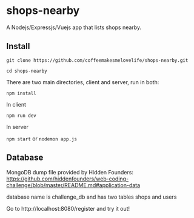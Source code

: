 # shops-nearby
A Nodejs/Expressjs/Vuejs app that lists shops nearby.

## Install
`git clone https://github.com/coffeemakesmelovelife/shops-nearby.git`

`cd shops-nearby`

There are two main directories, client and server, run in both:

`npm install`

In client

`npm run dev`

In server

`npm start` or `nodemon app.js`


## Database
MongoDB dump file provided by Hidden Founders: https://github.com/hiddenfounders/web-coding-challenge/blob/master/README.md#application-data

database name is challenge_db and has two tables shops and users

Go to http://localhost:8080/register and try it out!

